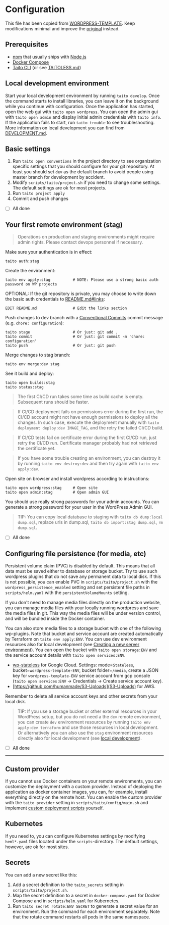 # Configuration

This file has been copied from [WORDPRESS-TEMPLATE](https://github.com/TaitoUnited/WORDPRESS-TEMPLATE/). Keep modifications minimal and improve the [original](https://github.com/TaitoUnited/WORDPRESS-TEMPLATE/blob/dev/scripts/taito/CONFIGURATION.md) instead.

## Prerequisites

* [npm](https://github.com/npm/cli) that usually ships with [Node.js](https://nodejs.org/)
* [Docker Compose](https://docs.docker.com/compose/install/)
* [Taito CLI](https://taitounited.github.io/taito-cli/) (or see [TAITOLESS.md](TAITOLESS.md))

## Local development environment

Start your local development environment by running `taito develop`. Once the command starts to install libraries, you can leave it on the background while you continue with configuration. Once the application has started, open the web gui with `taito open wordpress`. You can open the admin gui with `taito open admin` and display initial admin credentials with `taito info`. If the application fails to start, run `taito trouble` to see troubleshooting. More information on local development you can find from [DEVELOPMENT.md](DEVELOPMENT.md).

## Basic settings

1. Run `taito open conventions` in the project directory to see organization specific settings that you should configure for your git repository. At least you should set `dev` as the default branch to avoid people using master branch for development by accident.
2. Modify `scripts/taito/project.sh` if you need to change some settings. The default settings are ok for most projects.
3. Run `taito project apply`
4. Commit and push changes

* [ ] All done

## Your first remote environment (stag)

> Operations on production and staging environments might require admin rights. Please contact devops personnel if necessary.

Make sure your authentication is in effect:

    taito auth:stag

Create the environment:

    taito env apply:stag          # NOTE: Please use a strong basic auth password on WP projects

OPTIONAL: If the git repository is private, you may choose to write down the basic auth credentials to [README.md#links](../../README.md#links):

    EDIT README.md                # Edit the links section

Push changes to dev branch with a [Conventional Commits](http://conventionalcommits.org/) commit message (e.g. `chore: configuration`):

    taito stage                   # Or just: git add .
    taito commit                  # Or just: git commit -m 'chore: configuration'
    taito push                    # Or just: git push

Merge changes to stag branch:

    taito env merge:dev stag

See it build and deploy:

    taito open builds:stag
    taito status:stag

> The first CI/CD run takes some time as build cache is empty. Subsequent runs should be faster.

> If CI/CD deployment fails on permissions error during the first run, the CI/CD account might not have enough permissions to deploy all the changes. In such case, execute the deployment manually with `taito deployment deploy:dev IMAGE_TAG`, and the retry the failed CI/CD build.

> If CI/CD tests fail on certificate error during the first CI/CD run, just retry the CI/CD run. Certificate manager probably had not retrieved the certificate yet.

> If you have some trouble creating an environment, you can destroy it by running `taito env destroy:dev` and then try again with `taito env apply:dev`.

Open site on browser and install wordpress according to instructions:

    taito open wordpress:stag     # Open site
    taito open admin:stag         # Open admin GUI

You should use really strong passwords for your admin accounts. You can generate a strong password for your user in the WordPress Admin GUI.

> TIP: You can copy local database to staging with `taito db dump:local dump.sql`, replace urls in dump.sql, `taito db import:stag dump.sql`, `rm dump.sql`.

* [ ] All done

## Configuring file persistence (for media, etc)

Persistent volume claim (PVC) is disabled by default. This means that all data must be saved either to database or storage bucket. Try to use such wordpress plugins that do not save any permanent data to local disk. If this is not possible, you can enable PVC in `scripts/taito/project.sh` with the `wordpress_persistence_enabled` setting and set persistent file paths in `scripts/helm.yaml` with the `persistentVolumeMounts` setting.

If you don't need to manage media files directly on the production website, you can manage media files with your locally running wordpress and save the media files in git. This way the media files will be under version control, and will be bundled inside the Docker container.

You can also store media files to a storage bucket with one of the following wp-plugins. Note that bucket and service account are created automatically by Terraform on `taito env apply:ENV`. You can use dev environment resources also for local development (see [Creating a new server environment](#creating-a-new-server-environment)). You can open the bucket with `taito open storage:ENV` and the service account details with `taito open services:ENV`.
  * [wp-stateless](https://wordpress.org/plugins/wp-stateless/) for Google Cloud. Settings: mode=`Stateless`, bucket=`wordpress-template-ENV`, bucket folder=`/media`, create a JSON key for `wordpress-template-ENV` service account from gcp console (`taito open services:ENV` -> Credentials -> Create service account key).
  * [https://github.com/humanmade/S3-Uploads](S3-Uploads) for AWS.

Remember to delete all service account keys and other secrets from your local disk.

> TIP: If you use a storage bucket or other external resources in your WordPress setup, but you do not need a the `dev` remote environment, you can create `dev` environment resources by running `taito env apply:dev terraform` and use those resources in local development. Or alternatively you can also use the `stag` environment resources directly also for local development (see [local development](DEVELOPMENT.md#local-development)).

* [ ] All done

---

## Custom provider

If you cannot use Docker containers on your remote environments, you can customize the deployment with a custom provider. Instead of deploying the application as docker container images, you can, for example, install everything directly on the remote host. You can enable the custom provider with the `taito_provider` setting in `scripts/taito/config/main.sh` and implement [custom deployment scripts](https://github.com/TaitoUnited/WORDPRESS-TEMPLATE/blob/master/scripts/custom-provider) yourself.

## Kubernetes

If you need to, you can configure Kubernetes settings by modifying `heml*.yaml` files located under the `scripts`-directory. The default settings, however, are ok for most sites.

## Secrets

You can add a new secret like this:

1. Add a secret definition to the `taito_secrets` setting in `scripts/taito/project.sh`.
2. Map the secret definition to a secret in `docker-compose.yaml` for Docker Compose and in `scripts/helm.yaml` for Kubernetes.
3. Run `taito secret rotate:ENV SECRET` to generate a secret value for an environment. Run the command for each environment separately. Note that the rotate command restarts all pods in the same namespace.

